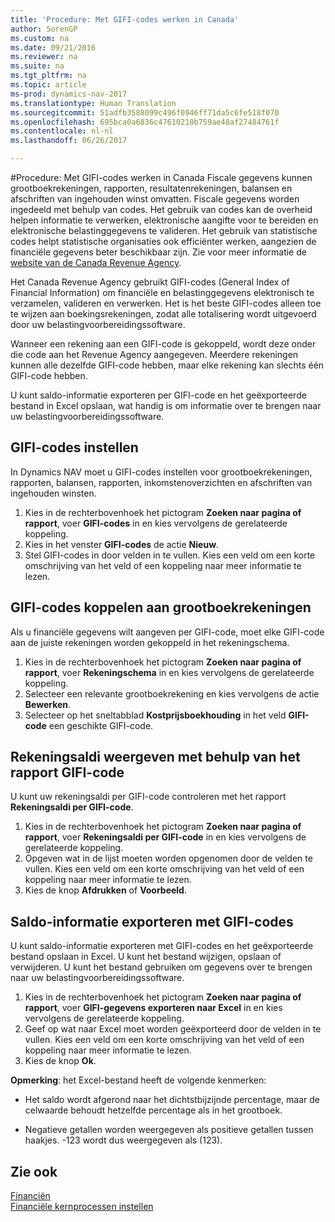 ```yaml
---
title: 'Procedure: Met GIFI-codes werken in Canada'
author: SorenGP
ms.custom: na
ms.date: 09/21/2016
ms.reviewer: na
ms.suite: na
ms.tgt_pltfrm: na
ms.topic: article
ms-prod: dynamics-nav-2017
ms.translationtype: Human Translation
ms.sourcegitcommit: 51adfb3588099c496f0946ff71da5c6fe518f070
ms.openlocfilehash: 695bca0a6836c47610210b759ae48af27484761f
ms.contentlocale: nl-nl
ms.lasthandoff: 06/26/2017

---
```


#<a name="how-to-work-with-gifi-codes-in-canada"></a>Procedure: Met GIFI-codes werken in Canada
Fiscale gegevens kunnen grootboekrekeningen, rapporten, resultatenrekeningen, balansen en afschriften van ingehouden winst omvatten. Fiscale gegevens worden ingedeeld met behulp van codes. Het gebruik van codes kan de overheid helpen informatie te verwerken, elektronische aangifte voor te bereiden en elektronische belastinggegevens te valideren. Het gebruik van statistische codes helpt statistische organisaties ook efficiënter werken, aangezien de financiële gegevens beter beschikbaar zijn. Zie voor meer informatie de [website van de Canada Revenue Agency](http://www.cra-arc.gc.ca/).

Het Canada Revenue Agency gebruikt GIFI-codes (General Index of Financial Information) om financiële en belastinggegevens elektronisch te verzamelen, valideren en verwerken. Het is het beste GIFI-codes alleen toe te wijzen aan boekingsrekeningen, zodat alle totalisering wordt uitgevoerd door uw belastingvoorbereidingssoftware.

Wanneer een rekening aan een GIFI-code is gekoppeld, wordt deze onder die code aan het Revenue Agency aangegeven. Meerdere rekeningen kunnen alle dezelfde GIFI-code hebben, maar elke rekening kan slechts één GIFI-code hebben.

U kunt saldo-informatie exporteren per GIFI-code en het geëxporteerde bestand in Excel opslaan, wat handig is om informatie over te brengen naar uw belastingvoorbereidingssoftware.

## <a name="to-set-up-gifi-codes"></a>GIFI-codes instellen
In Dynamics NAV moet u GIFI-codes instellen voor grootboekrekeningen, rapporten, balansen, rapporten, inkomstenoverzichten en afschriften van ingehouden winsten.

1. Kies in de rechterbovenhoek het pictogram **Zoeken naar pagina of rapport**, voer **GIFI-codes** in en kies vervolgens de gerelateerde koppeling.
2. Kies in het venster **GIFI-codes** de actie **Nieuw**.
3. Stel GIFI-codes in door velden in te vullen. Kies een veld om een korte omschrijving van het veld of een koppeling naar meer informatie te lezen.

## <a name="to-associate-gifi-codes-with-gl-accounts"></a>GIFI-codes koppelen aan grootboekrekeningen
Als u financiële gegevens wilt aangeven per GIFI-code, moet elke GIFI-code aan de juiste rekeningen worden gekoppeld in het rekeningschema.

1. Kies in de rechterbovenhoek het pictogram **Zoeken naar pagina of rapport**, voer **Rekeningschema** in en kies vervolgens de gerelateerde koppeling.
2. Selecteer een relevante grootboekrekening en kies vervolgens de actie **Bewerken**.
3. Selecteer op het sneltabblad **Kostprijsboekhouding** in het veld **GIFI-code** een geschikte GIFI-code.

## <a name="to-view-account-balances-using-the-gifi-code-report"></a>Rekeningsaldi weergeven met behulp van het rapport GIFI-code
U kunt uw rekeningsaldi per GIFI-code controleren met het rapport **Rekeningsaldi per GIFI-code**.

1. Kies in de rechterbovenhoek het pictogram **Zoeken naar pagina of rapport**, voer **Rekeningsaldi per GIFI-code** in en kies vervolgens de gerelateerde koppeling.
2. Opgeven wat in de lijst moeten worden opgenomen door de velden te vullen. Kies een veld om een korte omschrijving van het veld of een koppeling naar meer informatie te lezen.
3. Kies de knop **Afdrukken** of **Voorbeeld**.

## <a name="to-export-balance-information-using-gifi-codes"></a>Saldo-informatie exporteren met GIFI-codes
U kunt saldo-informatie exporteren met GIFI-codes en het geëxporteerde bestand opslaan in Excel. U kunt het bestand wijzigen, opslaan of verwijderen. U kunt het bestand gebruiken om gegevens over te brengen naar uw belastingvoorbereidingssoftware.

1. Kies in de rechterbovenhoek het pictogram **Zoeken naar pagina of rapport**, voer **GIFI-gegevens exporteren naar Excel** in en kies vervolgens de gerelateerde koppeling.
2. Geef op wat naar Excel moet worden geëxporteerd door de velden in te vullen. Kies een veld om een korte omschrijving van het veld of een koppeling naar meer informatie te lezen.
3. Kies de knop **Ok**.

**Opmerking**: het Excel-bestand heeft de volgende kenmerken:

* Het saldo wordt afgerond naar het dichtstbijzijnde percentage, maar de celwaarde behoudt hetzelfde percentage als in het grootboek.

* Negatieve getallen worden weergegeven als positieve getallen tussen haakjes. -123 wordt dus weergegeven als (123).

## <a name="see-also"></a>Zie ook
[Financiën](finance-setup.md)   
[Financiële kernprocessen instellen](finance-setup-setup-finance-setup.md)

